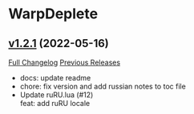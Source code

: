 # WarpDeplete

## [v1.2.1](https://github.com/happenslol/WarpDeplete/tree/v1.2.1) (2022-05-16)
[Full Changelog](https://github.com/happenslol/WarpDeplete/compare/v1.2.0...v1.2.1) [Previous Releases](https://github.com/happenslol/WarpDeplete/releases)

- docs: update readme  
- chore: fix version and add russian notes to toc file  
- Update ruRU.lua (#12)  
    feat: add ruRU locale  